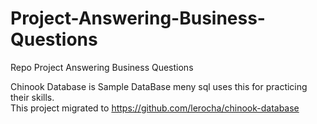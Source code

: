 # Project-Answering-Business-Questions
Repo Project Answering Business Questions

Chinook Database is Sample DataBase meny sql uses this for practicing their skills.<br>
This project migrated to https://github.com/lerocha/chinook-database
